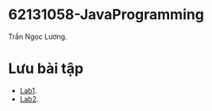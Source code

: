 # 62131058-JavaProgramming
Trần Ngọc Lương.
  # Lưu bài tập
  - [Lab1](https://github.com/luong141102/62131058-JavaProgramming/tree/main/Lab1).
  - [Lab2](https://github.com/luong141102/62131058-JavaProgramming/tree/main/Lab2).

